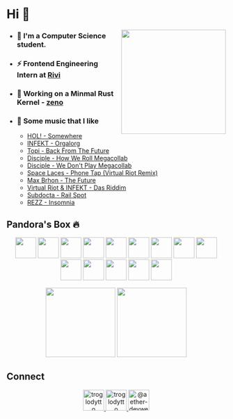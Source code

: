 # Hi 👋

<img align='right' src="https://cutt.ly/lnfmbqL" width="240">

- ### 🏫 I'm a Computer Science student.
- ### ⚡ Frontend Engineering Intern at [Rivi](https://rivi.co/)
- ### 🦄 Working on a Minmal Rust Kernel - [zeno](https://github.com/aether-devweb/zeno)
- ### 🎵 Some music that I like
    <!-- BLOG-POST-LIST:START -->
    - [HOL! - Somewhere](https://www.youtube.com/watch?v=2X-nY2ykXio)
    - [INFEKT - Orgalorg](https://www.youtube.com/watch?v=Fxh0FQFTk3A)
    - [Topi - Back From The Future](https://www.youtube.com/watch?v=saH7hwrQIPM)
    - [Disciple - How We Roll Megacollab](https://www.youtube.com/watch?v=8wsc673F6h0)
    - [Disciple - We Don't Play Megacollab](https://www.youtube.com/watch?v=tXxFPYZWpA4)
    - [Space Laces - Phone Tap (Virtual Riot Remix)](https://www.youtube.com/watch?v=eePSKlHTqhM)
    - [Max Brhon - The Future](https://www.youtube.com/watch?v=dRe_rS19E04)
    - [Virtual Riot & INFEKT -  Das Riddim](https://www.youtube.com/watch?v=qIMrsPIgeZg)
    - [Subdocta - Rail Spot](https://www.youtube.com/watch?v=NCRx7ZQjos8)
    - [REZZ - Insomnia](https://www.youtube.com/watch?v=uZiBQbqdRVY)
    <!-- BLOG-POST-LIST:END -->

## Pandora's Box 🔥

<p align="center">
    <img height="48" width="48" src="https://cutt.ly/qhUXKYp" />
    <img height="48" width="48" src="https://cutt.ly/phUXVJx" />
    <img height="48" width="48" src="https://cutt.ly/1hUX1az" />
    <img height="48" width="48" src="https://cutt.ly/chUX9vG" />
    <img height="48" width="48" src="https://cutt.ly/BvOKUon">
    <img height="48" width="48" src="https://cutt.ly/kvOLjhg">
    <img height="48" width="48" src="https://cutt.ly/0vOK6Xf">
    <img height="48" width="48" src="https://cutt.ly/DhUX4hd" />
    <img height="48" width="48" src="https://cutt.ly/xhUCyFt" />
    <img height="48" width="48" src="https://cutt.ly/LhUCwLi" />
    <img height="48" width="48" src="https://cutt.ly/ohUXfm2" />
    <img height="48" width="48" src="https://cutt.ly/dhUZ9V9" />
    <img height="48" width="48" src="https://cutt.ly/DhUXg0n" />
    <img height="48" width="48" src="https://cutt.ly/ohUXkQ6" />
</p>

<p align="center">
<img height="160" src="https://github-readme-stats.vercel.app/api?username=aether-devweb&count_private=true&show_icons=true&hide=issues&theme=vue&custom_title=My%20Github%20Stats&border_color=41b883&border_radius=14"></img>
<img height="160" src="https://github-readme-stats.vercel.app/api/top-langs?username=aether-devweb&show_icons=true&locale=en&layout=compact&hide=cmake,html&theme=vue&border_color=41b883&border_radius=14"></img>
</p>

## Connect
<p align="center">
  <a href="https://twitter.com/troglodytto" target="blank">
    <img src="https://cutt.ly/mnfmrxh" alt="troglodytto" width="48" />
  </a>
  <a href="https://instagram.com/troglodytto" target="blank">
    <img src="https://cutt.ly/CnfmoSv" alt="troglodytto" width="48" />
  </a>
  <a href="https://medium.com/@aether-devweb" target="blank">
    <img src="https://cutt.ly/gnfmabL" alt="@aether-devweb" width="48" />
  </a>
</p>
